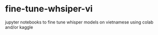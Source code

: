 # fine-tune-whsiper-vi
jupyter notebooks to fine tune whisper models on vietnamese using colab and/or kaggle
